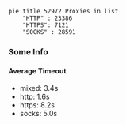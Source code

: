 
```mermaid
pie title 52972 Proxies in list
    "HTTP" : 23386
    "HTTPS": 7121
    "SOCKS" : 28591
```

### Some Info
#### Average Timeout

- mixed: 3.4s
- http: 1.6s
- https: 8.2s
- socks: 5.0s